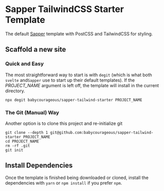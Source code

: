 # Sapper TailwindCSS Starter Template

The default [Sapper](https://github.com/sveltejs/sapper) template with PostCSS and TailwindCSS for styling.

## Scaffold a new site

### Quick and Easy

The most straightforward way to start is with `degit` (which is what both `svelte` and`Sapper` use to start up their default templates). If the *PROJECT_NAME* argument is left off, the template will install in the current directory.

```
npx degit babycourageous/sapper-tailwind-starter PROJECT_NAME
```

### The Git (Manual) Way
Another option is to clone this project and re-initialize git

```
git clone --depth 1 git@github.com:babycourageous/sapper-tailwind-starter PROJECT_NAME
cd PROJECT_NAME
rm -rf .git
git init
```

## Install Dependencies

Once the template is finished being downloaded or cloned, install the dependencies with `yarn` or `npm install` if you prefer `npm`.
